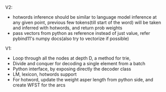 V2:

- hotwords inference should be similar to language model inference
    at any given point, previous few tokens(till start of the word) will be taken
    and inferred with hotwords, and return prob weights
- pass vectors from python as reference instead of just value,
    refer pybind11's numpy docs(also try to vectorize if possible)

V1:

- Loop through all the nodes at depth D, a method for trie,
- Divide and conquer for decoding a single element from a batch
- Python interface, by exposing directly the decoder class
- LM, lexicon, hotwords support
- For hotword, update the weight asper length from python side,
    and create WFST for the arcs
